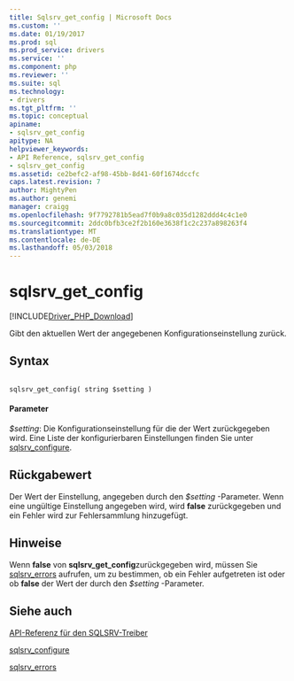 ```yaml
---
title: Sqlsrv_get_config | Microsoft Docs
ms.custom: ''
ms.date: 01/19/2017
ms.prod: sql
ms.prod_service: drivers
ms.service: ''
ms.component: php
ms.reviewer: ''
ms.suite: sql
ms.technology:
- drivers
ms.tgt_pltfrm: ''
ms.topic: conceptual
apiname:
- sqlsrv_get_config
apitype: NA
helpviewer_keywords:
- API Reference, sqlsrv_get_config
- sqlsrv_get_config
ms.assetid: ce2befc2-af98-45bb-8d41-60f1674dccfc
caps.latest.revision: 7
author: MightyPen
ms.author: genemi
manager: craigg
ms.openlocfilehash: 9f7792781b5ead7f0b9a8c035d1282ddd4c4c1e0
ms.sourcegitcommit: 2ddc0bfb3ce2f2b160e3638f1c2c237a898263f4
ms.translationtype: MT
ms.contentlocale: de-DE
ms.lasthandoff: 05/03/2018
---
```

# <a name="sqlsrvgetconfig"></a>sqlsrv_get_config
[!INCLUDE[Driver_PHP_Download](../../includes/driver_php_download.md)]

Gibt den aktuellen Wert der angegebenen Konfigurationseinstellung zurück.  
  
## <a name="syntax"></a>Syntax  
  
```  
  
sqlsrv_get_config( string $setting )  
```  
  
#### <a name="parameters"></a>Parameter  
*$setting*: Die Konfigurationseinstellung für die der Wert zurückgegeben wird. Eine Liste der konfigurierbaren Einstellungen finden Sie unter [sqlsrv_configure](../../connect/php/sqlsrv-configure.md).  
  
## <a name="return-value"></a>Rückgabewert  
Der Wert der Einstellung, angegeben durch den *$setting* -Parameter. Wenn eine ungültige Einstellung angegeben wird, wird **false** zurückgegeben und ein Fehler wird zur Fehlersammlung hinzugefügt.  
  
## <a name="remarks"></a>Hinweise  
Wenn **false** von **sqlsrv_get_config**zurückgegeben wird, müssen Sie [sqlsrv_errors](../../connect/php/sqlsrv-errors.md) aufrufen, um zu bestimmen, ob ein Fehler aufgetreten ist oder ob **false** der Wert der durch den *$setting* -Parameter.  
  
## <a name="see-also"></a>Siehe auch  
[API-Referenz für den SQLSRV-Treiber](../../connect/php/sqlsrv-driver-api-reference.md)  

[sqlsrv_configure](../../connect/php/sqlsrv-configure.md)  

[sqlsrv_errors](../../connect/php/sqlsrv-errors.md)  
  
